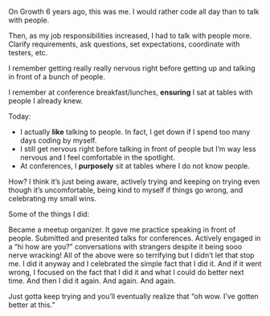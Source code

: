 On Growth
6 years ago, this was me. I would rather code all day than to talk with people.

Then, as my job responsibilities increased, I had to talk with people more. Clarify requirements, ask questions, set expectations, coordinate with testers, etc.

I remember getting really really nervous right before getting up and talking in front of a bunch of people.

I remember at conference breakfast/lunches, **ensuring** I sat at tables with people I already knew.

Today:

* I actually **like** talking to people. In fact, I get down if I spend too many days coding by myself.
* I still get nervous right before talking in front of people but I’m way less nervous and I feel comfortable in the spotlight.
* At conferences, I **purposely** sit at tables where I do not know people.

How? I think it’s just being aware, actively trying and keeping on trying even though it’s uncomfortable, being kind to myself if things go wrong, and celebrating my small wins.

Some of the things I did:

Became a meetup organizer. It gave me practice speaking in front of people.
Submitted and presented talks for conferences.
Actively engaged in a “hi how are you?” conversations with strangers despite it being sooo nerve wracking!
All of the above were so terrifying but I didn’t let that stop me. I did it anyway and I celebrated the simple fact that I did it. And if it went wrong, I focused on the fact that I did it and what I could do better next time. And then I did it again. And again. And again.

Just gotta keep trying and you’ll eventually realize that “oh wow. I’ve gotten better at this.”

